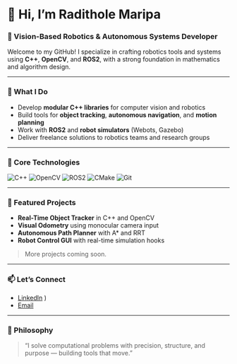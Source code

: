 # 👋 Hi, I’m Radithole Maripa  
### 🚀 Vision-Based Robotics & Autonomous Systems Developer

Welcome to my GitHub! I specialize in crafting robotics tools and systems using **C++**, **OpenCV**, and **ROS2**,
with a strong foundation in mathematics and algorithm design.

---

### 🧠 What I Do
- Develop **modular C++ libraries** for computer vision and robotics
- Build tools for **object tracking**, **autonomous navigation**, and **motion planning**
- Work with **ROS2** and **robot simulators** (Webots, Gazebo)
- Deliver freelance solutions to robotics teams and research groups

---

### 🔧 Core Technologies
![C++](https://img.shields.io/badge/-C++-00599C?style=flat-square&logo=cplusplus&logoColor=white)
![OpenCV](https://img.shields.io/badge/-OpenCV-5C3EE8?style=flat-square&logo=opencv&logoColor=white)
![ROS2](https://img.shields.io/badge/-ROS2-22314E?style=flat-square&logo=ros&logoColor=white)
![CMake](https://img.shields.io/badge/-CMake-064F8C?style=flat-square&logo=cmake&logoColor=white)
![Git](https://img.shields.io/badge/-Git-F05032?style=flat-square&logo=git&logoColor=white)

---

### 📂 Featured Projects
- **Real-Time Object Tracker** in C++ and OpenCV  
- **Visual Odometry** using monocular camera input  
- **Autonomous Path Planner** with A* and RRT  
- **Robot Control GUI** with real-time simulation hooks

> More projects coming soon.

---

### 📫 Let’s Connect
- [LinkedIn](www.linkedin.com/in/raditholemaripa)
)
- [Email](radithole.maripa@gmail.com)

---

### 💬 Philosophy
> “I solve computational problems with precision, structure, and purpose — building tools that move.”

